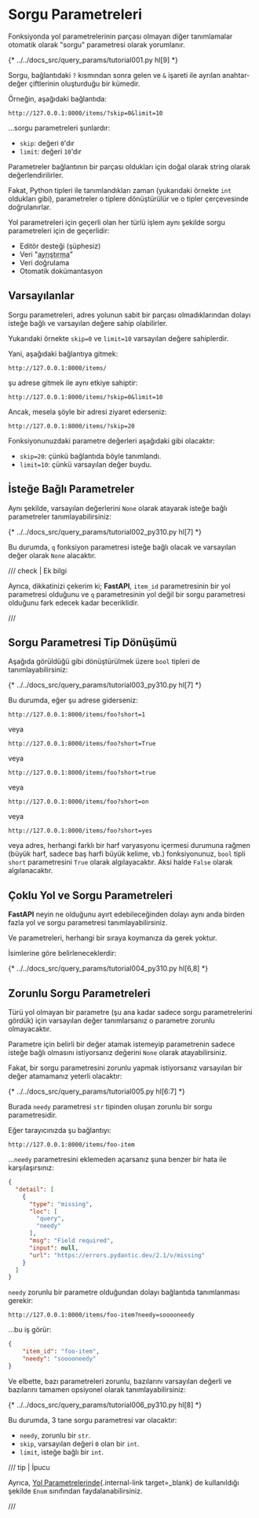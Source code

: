 # Sorgu Parametreleri

Fonksiyonda yol parametrelerinin parçası olmayan diğer tanımlamalar otomatik olarak "sorgu" parametresi olarak yorumlanır.

{* ../../docs_src/query_params/tutorial001.py hl[9] *}

Sorgu, bağlantıdaki `?` kısmından sonra gelen ve `&` işareti ile ayrılan anahtar-değer çiftlerinin oluşturduğu bir kümedir.

Örneğin, aşağıdaki bağlantıda:

```
http://127.0.0.1:8000/items/?skip=0&limit=10
```

...sorgu parametreleri şunlardır:

* `skip`: değeri `0`'dır
* `limit`: değeri `10`'dır

Parametreler bağlantının bir parçası oldukları için doğal olarak string olarak değerlendirilirler.

Fakat, Python tipleri ile tanımlandıkları zaman (yukarıdaki örnekte `int` oldukları gibi), parametreler o tiplere dönüştürülür ve o tipler çerçevesinde doğrulanırlar.

Yol parametreleri için geçerli olan her türlü işlem aynı şekilde sorgu parametreleri için de geçerlidir:

* Editör desteği (şüphesiz)
* Veri "<abbr title="HTTP isteği ile birlikte gelen string'i Python verisine dönüştürme">ayrıştırma</abbr>"
* Veri doğrulama
* Otomatik dokümantasyon

## Varsayılanlar

Sorgu parametreleri, adres yolunun sabit bir parçası olmadıklarından dolayı isteğe bağlı ve varsayılan değere sahip olabilirler.

Yukarıdaki örnekte `skip=0` ve `limit=10` varsayılan değere sahiplerdir.

Yani, aşağıdaki bağlantıya gitmek:

```
http://127.0.0.1:8000/items/
```

şu adrese gitmek ile aynı etkiye sahiptir:

```
http://127.0.0.1:8000/items/?skip=0&limit=10
```

Ancak, mesela şöyle bir adresi ziyaret ederseniz:

```
http://127.0.0.1:8000/items/?skip=20
```

Fonksiyonunuzdaki parametre değerleri aşağıdaki gibi olacaktır:

* `skip=20`: çünkü bağlantıda böyle tanımlandı.
* `limit=10`: çünkü varsayılan değer buydu.

## İsteğe Bağlı Parametreler

Aynı şekilde, varsayılan değerlerini `None` olarak atayarak isteğe bağlı parametreler tanımlayabilirsiniz:

{* ../../docs_src/query_params/tutorial002_py310.py hl[7] *}

Bu durumda, `q` fonksiyon parametresi isteğe bağlı olacak ve varsayılan değer olarak `None` alacaktır.

/// check | Ek bilgi

Ayrıca, dikkatinizi çekerim ki; **FastAPI**, `item_id` parametresinin bir yol parametresi olduğunu ve `q` parametresinin yol değil bir sorgu parametresi olduğunu fark edecek kadar beceriklidir.

///

## Sorgu Parametresi Tip Dönüşümü

Aşağıda görüldüğü gibi dönüştürülmek üzere `bool` tipleri de tanımlayabilirsiniz:

{* ../../docs_src/query_params/tutorial003_py310.py hl[7] *}

Bu durumda, eğer şu adrese giderseniz:

```
http://127.0.0.1:8000/items/foo?short=1
```

veya

```
http://127.0.0.1:8000/items/foo?short=True
```

veya

```
http://127.0.0.1:8000/items/foo?short=true
```

veya

```
http://127.0.0.1:8000/items/foo?short=on
```

veya

```
http://127.0.0.1:8000/items/foo?short=yes
```

veya adres, herhangi farklı bir harf varyasyonu içermesi durumuna rağmen (büyük harf, sadece baş harfi büyük kelime, vb.) fonksiyonunuz, `bool` tipli `short` parametresini `True` olarak algılayacaktır. Aksi halde `False` olarak algılanacaktır.


## Çoklu Yol ve Sorgu Parametreleri

**FastAPI** neyin ne olduğunu ayırt edebileceğinden dolayı aynı anda birden fazla yol ve sorgu parametresi tanımlayabilirsiniz.

Ve parametreleri, herhangi bir sıraya koymanıza da gerek yoktur.

İsimlerine göre belirleneceklerdir:

{* ../../docs_src/query_params/tutorial004_py310.py hl[6,8] *}

## Zorunlu Sorgu Parametreleri

Türü yol olmayan bir parametre (şu ana kadar sadece sorgu parametrelerini gördük) için varsayılan değer tanımlarsanız o parametre zorunlu olmayacaktır.

Parametre için belirli bir değer atamak istemeyip parametrenin sadece isteğe bağlı olmasını istiyorsanız değerini `None` olarak atayabilirsiniz.

Fakat, bir sorgu parametresini zorunlu yapmak istiyorsanız varsayılan bir değer atamamanız yeterli olacaktır:

{* ../../docs_src/query_params/tutorial005.py hl[6:7] *}

Burada `needy` parametresi `str` tipinden oluşan zorunlu bir sorgu parametresidir.

Eğer tarayıcınızda şu bağlantıyı:

```
http://127.0.0.1:8000/items/foo-item
```

...`needy` parametresini eklemeden açarsanız şuna benzer bir hata ile karşılaşırsınız:

```JSON
{
  "detail": [
    {
      "type": "missing",
      "loc": [
        "query",
        "needy"
      ],
      "msg": "Field required",
      "input": null,
      "url": "https://errors.pydantic.dev/2.1/v/missing"
    }
  ]
}
```

`needy` zorunlu bir parametre olduğundan dolayı bağlantıda tanımlanması gerekir:

```
http://127.0.0.1:8000/items/foo-item?needy=sooooneedy
```

...bu iş görür:

```JSON
{
    "item_id": "foo-item",
    "needy": "sooooneedy"
}
```

Ve elbette, bazı parametreleri zorunlu, bazılarını varsayılan değerli ve bazılarını tamamen opsiyonel olarak tanımlayabilirsiniz:

{* ../../docs_src/query_params/tutorial006_py310.py hl[8] *}

Bu durumda, 3 tane sorgu parametresi var olacaktır:

* `needy`, zorunlu bir `str`.
* `skip`, varsayılan değeri `0` olan bir `int`.
* `limit`, isteğe bağlı bir `int`.

/// tip | İpucu

Ayrıca, [Yol Parametrelerinde](path-params.md#on-tanml-degerler){.internal-link target=_blank} de kullanıldığı şekilde `Enum` sınıfından faydalanabilirsiniz.

///
